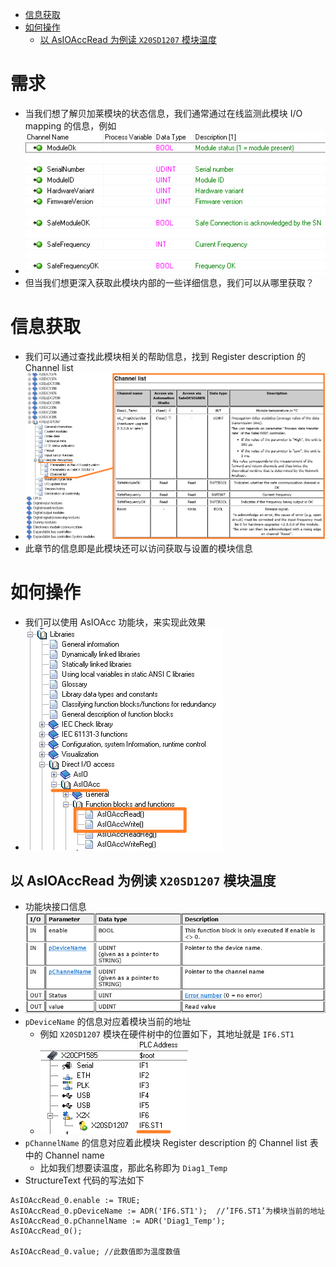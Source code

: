 - [信息获取](#%E4%BF%A1%E6%81%AF%E8%8E%B7%E5%8F%96)
- [如何操作](#%E5%A6%82%E4%BD%95%E6%93%8D%E4%BD%9C)
	- [以 AsIOAccRead 为例读 `X20SD1207` 模块温度](#%E4%BB%A5%20AsIOAccRead%20%E4%B8%BA%E4%BE%8B%E8%AF%BB%20%60X20SD1207%60%20%E6%A8%A1%E5%9D%97%E6%B8%A9%E5%BA%A6)

# 需求

- 当我们想了解贝加莱模块的状态信息，我们通常通过在线监测此模块 I/O mapping 的信息，例如
- ![](FILES/005AsIOAcc如何获取硬件模块寄存器中的信息/image-20230802235823978.png)
- 但当我们想更深入获取此模块内部的一些详细信息，我们可以从哪里获取？

# 信息获取

- 我们可以通过查找此模块相关的帮助信息，找到 Register description 的 Channel list
- ![](FILES/005AsIOAcc如何获取硬件模块寄存器中的信息/image-20230803000230277.png)
- 此章节的信息即是此模块还可以访问获取与设置的模块信息

# 如何操作

- 我们可以使用 AsIOAcc 功能块，来实现此效果
- ![](FILES/005AsIOAcc如何获取硬件模块寄存器中的信息/image-20230803000553798.png)

## 以 AsIOAccRead 为例读 `X20SD1207` 模块温度

- 功能块接口信息
- ![](FILES/005AsIOAcc如何获取硬件模块寄存器中的信息/image-20230803000632452.png)
- `pDeviceName` 的信息对应着模块当前的地址
    - 例如 `X20SD1207` 模块在硬件树中的位置如下，其地址就是 `IF6.ST1`
    - ![](FILES/005AsIOAcc如何获取硬件模块寄存器中的信息/image-20230803001030210.png)
- `pChannelName` 的信息对应着此模块 Register description 的 Channel list 表中的 Channel name
    - 比如我们想要读温度，那此名称即为 `Diag1_Temp`
- StructureText 代码的写法如下
```
AsIOAccRead_0.enable := TRUE;
AsIOAccRead_0.pDeviceName := ADR('IF6.ST1');  //’IF6.ST1’为模块当前的地址
AsIOAccRead_0.pChannelName := ADR('Diag1_Temp');
AsIOAccRead_0();

AsIOAccRead_0.value; //此数值即为温度数值
```
